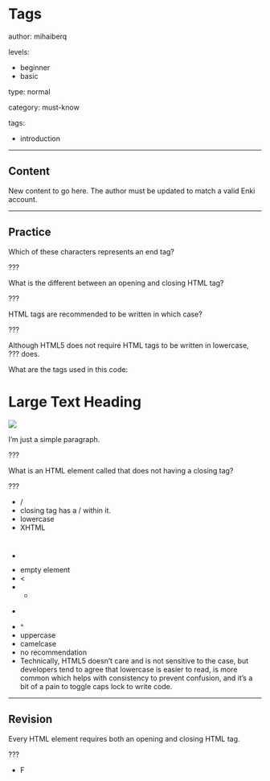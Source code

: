 # Tags
author: mihaiberq

levels:
  - beginner
  - basic

type: normal

category: must-know

tags:
  - introduction

---
## Content


New content to go here. The author must be updated to match a valid Enki account.

---
## Practice

Which of these characters represents an end tag?

???

What is the different between an opening and closing HTML tag?

???

HTML tags are recommended to be written in which case?

???

Although HTML5 does not require HTML tags to be written in lowercase, ??? does.


What are the tags used in this code:
    <h1>Large Text Heading</h1>
    <img src=”photos/image.jpg”>
    <p>I’m just a simple paragraph.</p>

???

What is an HTML element called that does not having a closing tag?

???

* /
* closing tag has a / within it.
* lowercase
* XHTML
* <h1></h1><img><p></p>
* empty element
* <
* *
* >
* ^
* uppercase
* camelcase
* no recommendation
* Technically, HTML5 doesn’t care and is not sensitive to the case, but developers tend to agree that lowercase is easier to read, is more common which helps with consistency to prevent confusion, and it’s a bit of a pain to toggle caps lock to write code.


---
## Revision

Every HTML element requires both an opening and closing HTML tag.

???
* F
